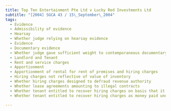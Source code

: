 ```yaml
---
title: Top Ten Entertainment Pte Ltd v Lucky Red Investments Ltd 
subtitle: "[2004] SGCA 43 / 15\_September\_2004"
tags:
  - Evidence
  - Admissibility of evidence
  - Hearsay
  - Whether judge relying on hearsay evidence
  - Evidence
  - Documentary evidence
  - Whether judge gave sufficient weight to contemporaneous documentary evidence
  - Landlord and Tenant
  - Rent and service charges
  - Apportionment
  - Apportionment of rental for rent of premises and hiring charges
  - Hiring charges not reflective of value of inventory
  - Whether hiring charges designed to defraud revenue authority
  - Whether lease agreements amounting to illegal contracts
  - Whether tenant entitled to recover hiring charges on basis that it was not in pari delicto with landlord
  - Whether tenant entitled to recover hiring charges as money paid under mistake of law

---
```


